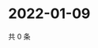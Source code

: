 # 2022-01-09

共 0 条

<!-- BEGIN WEIBO -->
<!-- 最后更新时间 Sun Jan 09 2022 10:03:26 GMT+0800 (China Standard Time) -->

<!-- END WEIBO -->
